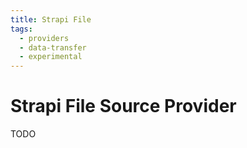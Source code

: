 ```yaml
---
title: Strapi File
tags:
  - providers
  - data-transfer
  - experimental
---
```


# Strapi File Source Provider

TODO
